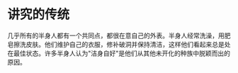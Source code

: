 # 讲究的传统

几乎所有的半身人都有一个共同点，都很在意自己的外表。半身人经常洗澡，用肥皂擦洗皮肤。他们维护自己的衣服，修补破洞并保持清洁，这样他们看起来总是处在最佳状态。许多半身人认为"洁身自好"是他们从其他未开化的种族中脱颖而出的原因。
